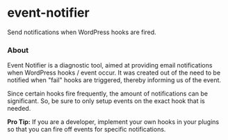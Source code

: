 # event-notifier
Send notifications when WordPress hooks are fired.

### About ###
Event Notifier is a diagnostic tool, aimed at providing email notifications when WordPress hooks / event occur. It was created out of the need to be notified when "fail" hooks are triggered, thereby informing us of the event.

Since certain hooks fire frequently, the amount of notifications can be significant. So, be sure to only setup events on the exact hook that is needed.

**Pro Tip:**
If you are a developer, implement your own hooks in your plugins so that you can fire off events for specific notifications.
